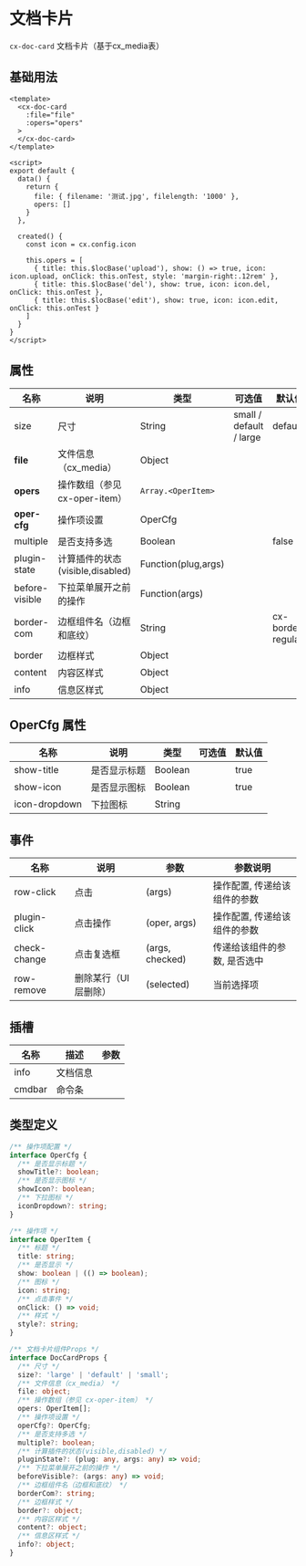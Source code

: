 # 文档卡片

`cx-doc-card` 文档卡片（基于cx_media表）

## 基础用法

```vue
<template>
  <cx-doc-card
    :file="file"
    :opers="opers"
  >
  </cx-doc-card>
</template>

<script>
export default {
  data() {
    return {
      file: { filename: '测试.jpg', filelength: '1000' },
      opers: []
    }
  },

  created() {
    const icon = cx.config.icon

    this.opers = [
      { title: this.$locBase('upload'), show: () => true, icon: icon.upload, onClick: this.onTest, style: 'margin-right:.12rem' },
      { title: this.$locBase('del'), show: true, icon: icon.del, onClick: this.onTest },
      { title: this.$locBase('edit'), show: true, icon: icon.edit, onClick: this.onTest }
    ]
  }
}
</script>
```

## 属性

| 名称 | 说明 | 类型 | 可选值 | 默认值 |
| --- | ---- | ---- | ----- | ----- |
| size | 尺寸 | String | small / default / large | default |
| **file** | 文件信息（cx_media） | Object | | |
| **opers** | 操作数组（参见 cx-oper-item） | `Array.<OperItem>` | | |
| **oper-cfg** | 操作项设置 | OperCfg | | |
| multiple | 是否支持多选 | Boolean | | false |
| plugin-state | 计算插件的状态(visible,disabled) | Function(plug,args) | | |
| before-visible | 下拉菜单展开之前的操作 | Function(args) | | |
| border-com | 边框组件名（边框和底纹） | String | | cx-border-regular |
| border | 边框样式 | Object | | |
| content | 内容区样式 | Object | | |
| info | 信息区样式 | Object | | |

## OperCfg 属性

| 名称 | 说明 | 类型 | 可选值 | 默认值 |
| --- | ---- | ---- | ----- | ----- |
| show-title | 是否显示标题 | Boolean | | true |
| show-icon | 是否显示图标 | Boolean | | true |
| icon-dropdown | 下拉图标 | String | | |

## 事件

| 名称 | 说明 | 参数 | 参数说明 |
| ---- | --- | ---- | ----- |
| row-click | 点击 | (args) | 操作配置, 传递给该组件的参数 |
| plugin-click | 点击操作 | (oper, args) | 操作配置, 传递给该组件的参数 |
| check-change | 点击复选框 | (args, checked) | 传递给该组件的参数, 是否选中 |
| row-remove | 删除某行（UI层删除） | (selected) | 当前选择项 |

## 插槽
| 名称 | 描述 | 参数 |
| ----- | ----- | ----- |
| info | 文档信息 | |
| cmdbar | 命令条 | |

## 类型定义

```ts
/** 操作项配置 */
interface OperCfg {
  /** 是否显示标题 */
  showTitle?: boolean;
  /** 是否显示图标 */
  showIcon?: boolean;
  /** 下拉图标 */
  iconDropdown?: string;
}

/** 操作项 */
interface OperItem {
  /** 标题 */
  title: string;
  /** 是否显示 */
  show: boolean | (() => boolean);
  /** 图标 */
  icon: string;
  /** 点击事件 */
  onClick: () => void;
  /** 样式 */
  style?: string;
}

/** 文档卡片组件Props */
interface DocCardProps {
  /** 尺寸 */
  size?: 'large' | 'default' | 'small';
  /** 文件信息（cx_media） */
  file: object;
  /** 操作数组（参见 cx-oper-item） */
  opers: OperItem[];
  /** 操作项设置 */
  operCfg?: OperCfg;
  /** 是否支持多选 */
  multiple?: boolean;
  /** 计算插件的状态(visible,disabled) */
  pluginState?: (plug: any, args: any) => void;
  /** 下拉菜单展开之前的操作 */
  beforeVisible?: (args: any) => void;
  /** 边框组件名（边框和底纹） */
  borderCom?: string;
  /** 边框样式 */
  border?: object;
  /** 内容区样式 */
  content?: object;
  /** 信息区样式 */
  info?: object;
} 
```